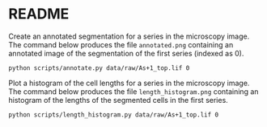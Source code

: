 # README

Create an annotated segmentation for a series in the microscopy image.
The command below produces the file ``annotated.png`` containing an
annotated image of the segmentation of the first series (indexed as 0).

```
python scripts/annotate.py data/raw/As+1_top.lif 0
```

Plot a histogram of the cell lengths for a series in the microscopy image.
The command below produces the file ``length_histogram.png`` containing an
histogram of the lengths of the segmented cells in the first series.

```
python scripts/length_histogram.py data/raw/As+1_top.lif 0
```
